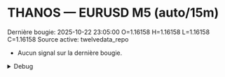 # THANOS — EURUSD M5 (auto/15m)
Dernière bougie: 2025-10-22 23:05:00  O=1.16158  H=1.16158  L=1.16158  C=1.16158
Source active: twelvedata_repo

- Aucun signal sur la dernière bougie.

<details><summary>Debug</summary>

- TD_API_KEY manquant.

</details>